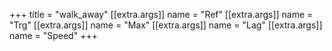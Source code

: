 +++
title = "walk_away"
[[extra.args]]
name = "Ref"
[[extra.args]]
name = "Trg"
[[extra.args]]
name = "Max"
[[extra.args]]
name = "Lag"
[[extra.args]]
name = "Speed"
+++